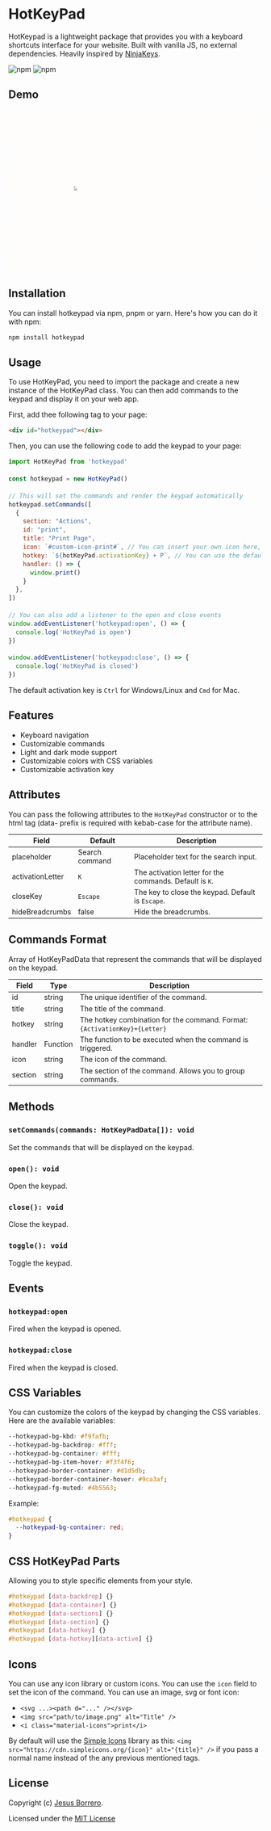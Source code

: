 # HotKeyPad

HotKeypad is a lightweight package that provides you with a keyboard shortcuts interface for your website.
Built with vanilla JS, no external dependencies. Heavily inspired by [NinjaKeys](https://github.com/ssleptsov/ninja-keys).

![npm](https://img.shields.io/npm/v/hotkeypad)
![npm](https://img.shields.io/npm/dw/hotkeypad)

## Demo
![Demo](./docs/hotkeypad-demo.gif)

## Installation

You can install hotkeypad via npm, pnpm or yarn. Here's how you can do it with npm:

```bash
npm install hotkeypad
```

## Usage

To use HotKeyPad, you need to import the package and create a new instance of the HotKeyPad class. You can then add commands to the keypad and display it on your web app.

First, add thee following tag to your page:
```html
<div id="hotkeypad"></div>
```

Then, you can use the following code to add the keypad to your page:
```javascript
import HotKeyPad from 'hotkeypad'

const hotkeypad = new HotKeyPad()

// This will set the commands and render the keypad automatically
hotkeypad.setCommands([
  {
    section: "Actions",
    id: "print",
    title: "Print Page",
    icon: `#custom-icon-print#`, // You can insert your own icon here, being and svg, image or font icon
    hotkey: `${hotKeyPad.activationKey} + P`, // You can use the default activation key or set your own
    handler: () => {
      window.print()
    }
  },
])

// You can also add a listener to the open and close events
window.addEventListener('hotkeypad:open', () => {
  console.log('HotKeyPad is open')
})

window.addEventListener('hotkeypad:close', () => {
  console.log('HotKeyPad is closed')
})
```
The default activation key is `Ctrl` for Windows/Linux and `Cmd` for Mac.

## Features

- Keyboard navigation
- Customizable commands
- Light and dark mode support
- Customizable colors with CSS variables
- Customizable activation key

## Attributes
You can pass the following attributes to the `HotKeyPad` constructor or to the html tag (data- prefix is required with kebab-case for the attribute name).

| Field       | Default        | Description                                             |
|-------------|----------------|---------------------------------------------------------|
| placeholder | Search command | Placeholder text for the search input.                  |
| activationLetter | `K` | The activation letter for the commands. Default is `K`.       |
| closeKey | `Escape` | The key to close the keypad. Default is `Escape`.                |
| hideBreadcrumbs | false | Hide the breadcrumbs.                                        |

## Commands Format
Array of HotKeyPadData that represent the commands that will be displayed on the keypad.

| Field     | Type     | Description                                                                 |
|-----------|----------|-----------------------------------------------------------------------------|
| id        | string   | The unique identifier of the command.                                       |
| title     | string   | The title of the command.                                                   |
| hotkey    | string   | The hotkey combination for the command. Format: `{ActivationKey}+{Letter}`  |
| handler   | Function | The function to be executed when the command is triggered.                  |
| icon      | string   | The icon of the command.                                                    |
| section   | string   | The section of the command. Allows you to group commands.                   |

## Methods

### `setCommands(commands: HotKeyPadData[]): void`
Set the commands that will be displayed on the keypad.  

### `open(): void`
Open the keypad.

### `close(): void`
Close the keypad.

### `toggle(): void`
Toggle the keypad.

## Events

### `hotkeypad:open`
Fired when the keypad is opened.

### `hotkeypad:close`
Fired when the keypad is closed.

## CSS Variables

You can customize the colors of the keypad by changing the CSS variables. Here are the available variables:

```css
--hotkeypad-bg-kbd: #f9fafb;
--hotkeypad-bg-backdrop: #fff;
--hotkeypad-bg-container: #fff;
--hotkeypad-bg-item-hover: #f3f4f6;
--hotkeypad-border-container: #d1d5db;
--hotkeypad-border-container-hover: #9ca3af;
--hotkeypad-fg-muted: #4b5563;
```

Example:
```css
#hotkeypad {
  --hotkeypad-bg-container: red;
}
```

## CSS HotKeyPad Parts
Allowing you to style specific elements from your style.
  
```css
#hotkeypad [data-backdrop] {}
#hotkeypad [data-container] {}
#hotkeypad [data-sections] {}
#hotkeypad [data-section] {}
#hotkeypad [data-hotkey] {}
#hotkeypad [data-hotkey][data-active] {}
```

## Icons
You can use any icon library or custom icons. You can use the `icon` field to set the icon of the command. You can use an image, svg or font icon:
- `<svg ...><path d="..." /></svg>`
- `<img src="path/to/image.png" alt="Title" />`
- `<i class="material-icons">print</i>`

By default will use the [Simple Icons](https://simpleicons.org/) library as this: `<img src="https://cdn.simpleicons.org/{icon}" alt="{title}" />` if you pass a normal name instead of the any previous mentioned tags.

## License

Copyright (c) [Jesus Borrero](https://me.jesubohrdev.com).

Licensed under the [MIT License](LICENSE)
